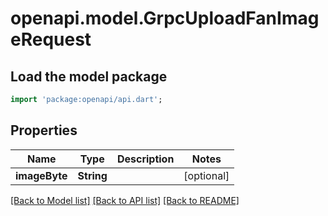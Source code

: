 # openapi.model.GrpcUploadFanImageRequest

## Load the model package
```dart
import 'package:openapi/api.dart';
```

## Properties
Name | Type | Description | Notes
------------ | ------------- | ------------- | -------------
**imageByte** | **String** |  | [optional] 

[[Back to Model list]](../README.md#documentation-for-models) [[Back to API list]](../README.md#documentation-for-api-endpoints) [[Back to README]](../README.md)


